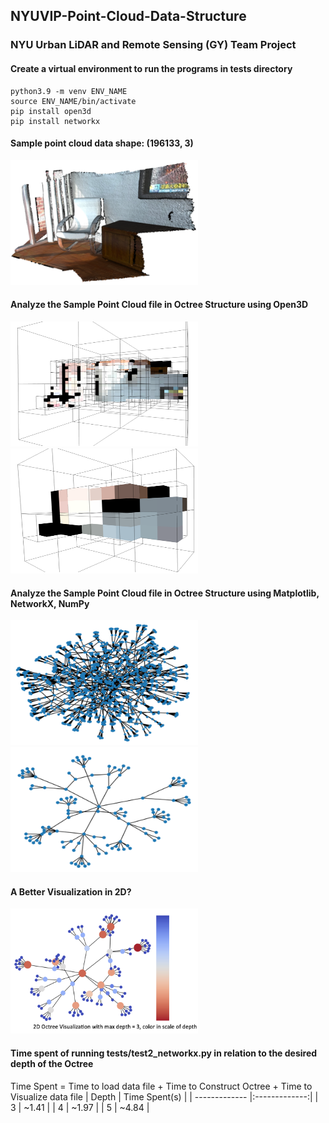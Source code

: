 ## NYUVIP-Point-Cloud-Data-Structure
### NYU Urban LiDAR and Remote Sensing (GY) Team Project

#### Create a virtual environment to run the programs in tests directory
```
python3.9 -m venv ENV_NAME
source ENV_NAME/bin/activate
pip install open3d
pip install networkx
```

#### Sample point cloud data shape: (196133, 3)
<img src="images/sample_original.png" alt="The Original Sample File" width="300" height="200">

#### Analyze the Sample Point Cloud file in Octree Structure using Open3D
<img src="images/sample_3d_octree_depth=5.png" alt="3D Visualization of Octree with max depth = 5" width="300" height="200">
<img src="images/sample_3d_octree_depth=3.png" alt="3D Visualization of Octree with max depth = 3" width="300" height="200">

#### Analyze the Sample Point Cloud file in Octree Structure using Matplotlib, NetworkX, NumPy
<img src="images/sample_2d_octree_depth=5.png" alt="2D Visualization of Octree with max depth = 5" width="300" height="200">
<img src="images/sample_2d_octree_depth=3.png" alt="2D Visualization of Octree with max depth = 3" width="300" height="200">

#### A Better Visualization in 2D?
<img src="images/sample_2d_octree_depth=3_.png" alt="A Better 2D Visualization of Octree with max depth = 3" width="300" height="200">

#### Time spent of running tests/test2_networkx.py in relation to the desired depth of the Octree
Time Spent = Time to load data file + Time to Construct Octree + Time to Visualize data file
| Depth         | Time Spent(s) |
| ------------- |:-------------:|
| 3             | ~1.41         |
| 4             | ~1.97         |
| 5             | ~4.84         |